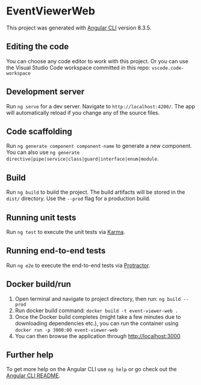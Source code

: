 # EventViewerWeb

This project was generated with [Angular CLI](https://github.com/angular/angular-cli) version 8.3.5.

## Editing the code

You can choose any code editor to work with this project. Or you can use the Visual Studio Code workspace committed in this repo: `vscode.code-workspace`

## Development server

Run `ng serve` for a dev server. Navigate to `http://localhost:4200/`. The app will automatically reload if you change any of the source files.

## Code scaffolding

Run `ng generate component component-name` to generate a new component. You can also use `ng generate directive|pipe|service|class|guard|interface|enum|module`.

## Build

Run `ng build` to build the project. The build artifacts will be stored in the `dist/` directory. Use the `--prod` flag for a production build.

## Running unit tests

Run `ng test` to execute the unit tests via [Karma](https://karma-runner.github.io).

## Running end-to-end tests

Run `ng e2e` to execute the end-to-end tests via [Protractor](http://www.protractortest.org/).

## Docker build/run

1. Open terminal and navigate to project directory, then run: `ng build --prod`
2. Run docker build command: `docker build -t event-viewer-web .`
3. Once the Docker build completes (might take a few minutes due to downloading dependencies etc.), you can run the container using `docker run -p 3000:80 event-viewer-web`
4. You can then browse the application through <http://localhost:3000>

## Further help

To get more help on the Angular CLI use `ng help` or go check out the [Angular CLI README](https://github.com/angular/angular-cli/blob/master/README.md).
